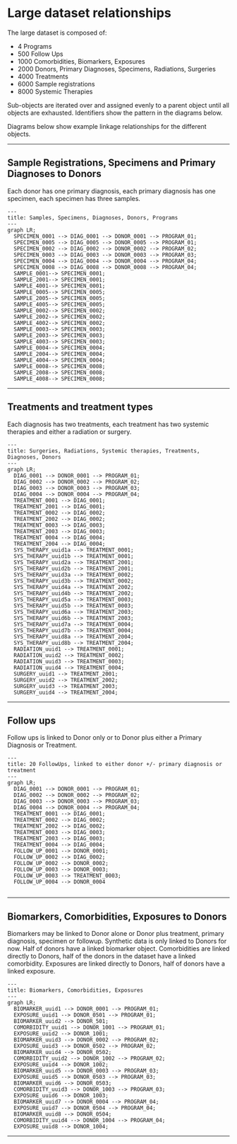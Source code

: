 # Large dataset relationships

The large dataset is composed of:
* 4 Programs
* 500 Follow Ups
* 1000 Comorbidities, Biomarkers, Exposures
* 2000 Donors, Primary Diagnoses, Specimens, Radiations, Surgeries
* 4000 Treatments
* 6000 Sample registrations
* 8000 Systemic Therapies

Sub-objects are iterated over and assigned evenly to a parent object until all objects are exhausted. Identifiers show the pattern in the diagrams below.

Diagrams below show example linkage relationships for the different objects.

---

## Sample Registrations, Specimens and Primary Diagnoses to Donors

Each donor has one primary diagnosis, each primary diagnosis has one specimen, each specimen has three samples.

```mermaid
---
title: Samples, Specimens, Diagnoses, Donors, Programs
---
graph LR;  
  SPECIMEN_0001 --> DIAG_0001 --> DONOR_0001 --> PROGRAM_01;  
  SPECIMEN_0005 --> DIAG_0005 --> DONOR_0005 --> PROGRAM_01;  
  SPECIMEN_0002 --> DIAG_0002 --> DONOR_0002 --> PROGRAM_02;  
  SPECIMEN_0003 --> DIAG_0003 --> DONOR_0003 --> PROGRAM_03;  
  SPECIMEN_0004 --> DIAG_0004 --> DONOR_0004 --> PROGRAM_04;
  SPECIMEN_0008 --> DIAG_0008 --> DONOR_0008 --> PROGRAM_04;
  SAMPLE_0001--> SPECIMEN_0001; 
  SAMPLE_2001--> SPECIMEN_0001;  
  SAMPLE_4001--> SPECIMEN_0001;  
  SAMPLE_0005--> SPECIMEN_0005;  
  SAMPLE_2005--> SPECIMEN_0005;  
  SAMPLE_4005--> SPECIMEN_0005;  
  SAMPLE_0002--> SPECIMEN_0002;  
  SAMPLE_2002--> SPECIMEN_0002;  
  SAMPLE_4002--> SPECIMEN_0002;  
  SAMPLE_0003--> SPECIMEN_0003;  
  SAMPLE_2003--> SPECIMEN_0003;  
  SAMPLE_4003--> SPECIMEN_0003;  
  SAMPLE_0004--> SPECIMEN_0004;
  SAMPLE_2004--> SPECIMEN_0004;
  SAMPLE_4004--> SPECIMEN_0004;
  SAMPLE_0008--> SPECIMEN_0008;
  SAMPLE_2008--> SPECIMEN_0008;
  SAMPLE_4008--> SPECIMEN_0008;
```

---

## Treatments and treatment types

Each diagnosis has two treatments, each treatment has two systemic therapies and either a radiation or surgery.

```mermaid
---
title: Surgeries, Radiations, Systemic therapies, Treatments, Diagnoses, Donors
---
graph LR;  
  DIAG_0001 --> DONOR_0001 --> PROGRAM_01;  
  DIAG_0002 --> DONOR_0002 --> PROGRAM_02;  
  DIAG_0003 --> DONOR_0003 --> PROGRAM_03;  
  DIAG_0004 --> DONOR_0004 --> PROGRAM_04;
  TREATMENT_0001 --> DIAG_0001;
  TREATMENT_2001 --> DIAG_0001;  
  TREATMENT_0002 --> DIAG_0002; 
  TREATMENT_2002 --> DIAG_0002;  
  TREATMENT_0003 --> DIAG_0003; 
  TREATMENT_2003 --> DIAG_0003; 
  TREATMENT_0004 --> DIAG_0004; 
  TREATMENT_2004 --> DIAG_0004; 
  SYS_THERAPY_uuid1a --> TREATMENT_0001;
  SYS_THERAPY_uuid1b --> TREATMENT_0001;
  SYS_THERAPY_uuid2a --> TREATMENT_2001;
  SYS_THERAPY_uuid2b --> TREATMENT_2001;  
  SYS_THERAPY_uuid3a --> TREATMENT_0002; 
  SYS_THERAPY_uuid3b --> TREATMENT_0002; 
  SYS_THERAPY_uuid4a --> TREATMENT_2002;  
  SYS_THERAPY_uuid4b --> TREATMENT_2002;  
  SYS_THERAPY_uuid5a --> TREATMENT_0003; 
  SYS_THERAPY_uuid5b --> TREATMENT_0003; 
  SYS_THERAPY_uuid6a --> TREATMENT_2003; 
  SYS_THERAPY_uuid6b --> TREATMENT_2003; 
  SYS_THERAPY_uuid7a --> TREATMENT_0004; 
  SYS_THERAPY_uuid7b --> TREATMENT_0004; 
  SYS_THERAPY_uuid8a --> TREATMENT_2004;
  SYS_THERAPY_uuid8b --> TREATMENT_2004;
  RADIATION_uuid1 --> TREATMENT_0001;
  RADIATION_uuid2 --> TREATMENT_0002; 
  RADIATION_uuid3 --> TREATMENT_0003;  
  RADIATION_uuid4 --> TREATMENT_0004;  
  SURGERY_uuid1 --> TREATMENT_2001;
  SURGERY_uuid2 --> TREATMENT_2002; 
  SURGERY_uuid3 --> TREATMENT_2003;  
  SURGERY_uuid4 --> TREATMENT_2004;  
```

---

## Follow ups

Follow ups is linked to Donor only or to Donor plus either a Primary Diagnosis or Treatment.

```mermaid
---
title: 20 FollowUps, linked to either donor +/- primary diagnosis or treatment
---
graph LR;  
  DIAG_0001 --> DONOR_0001 --> PROGRAM_01;  
  DIAG_0002 --> DONOR_0002 --> PROGRAM_02;  
  DIAG_0003 --> DONOR_0003 --> PROGRAM_03;  
  DIAG_0004 --> DONOR_0004 --> PROGRAM_04;
  TREATMENT_0001 --> DIAG_0001; 
  TREATMENT_0002 --> DIAG_0002; 
  TREATMENT_2002 --> DIAG_0002;  
  TREATMENT_0003 --> DIAG_0003; 
  TREATMENT_2003 --> DIAG_0003; 
  TREATMENT_0004 --> DIAG_0004; 
  FOLLOW_UP_0001 --> DONOR_0001;  
  FOLLOW_UP_0002 --> DIAG_0002;
  FOLLOW_UP_0002 --> DONOR_0002; 
  FOLLOW_UP_0003 --> DONOR_0003; 
  FOLLOW_UP_0003 --> TREATMENT_0003;  
  FOLLOW_UP_0004 --> DONOR_0004
  
```

---

## Biomarkers, Comorbidities, Exposures to Donors

Biomarkers may be linked to Donor alone or Donor plus treatment, primary diagnosis, specimen or followup. Synthetic data is only linked to Donors for now. Half of donors have a linked biomarker object. Comorbidities are linked directly to Donors, half of the donors in the dataset have a linked comorbidity. Exposures are linked directly to Donors, half of donors have a linked exposure.

```mermaid
---
title: Biomarkers, Comorbidities, Exposures
---
graph LR;  
  BIOMARKER_uuid1 --> DONOR_0001 --> PROGRAM_01; 
  EXPOSURE_uuid1 --> DONOR_0501 --> PROGRAM_01;  
  BIOMARKER_uuid2 --> DONOR_501;
  COMORBIDITY_uuid1 --> DONOR_1001 --> PROGRAM_01;
  EXPOSURE_uuid2 --> DONOR_1001;
  BIOMARKER_uuid3 --> DONOR_0002 --> PROGRAM_02;  
  EXPOSURE_uuid3 --> DONOR_0502 --> PROGRAM_02;
  BIOMARKER_uuid4 --> DONOR_0502;
  COMORBIDITY_uuid2 --> DONOR_1002 --> PROGRAM_02;
  EXPOSURE_uuid4 --> DONOR_1002;
  BIOMARKER_uuid5 --> DONOR_0003 --> PROGRAM_03;
  EXPOSURE_uuid5 --> DONOR_0503 --> PROGRAM_03;
  BIOMARKER_uuid6 --> DONOR_0503;
  COMORBIDITY_uuid3 --> DONOR_1003 --> PROGRAM_03;  
  EXPOSURE_uuid6 --> DONOR_1003;
  BIOMARKER_uuid7 --> DONOR_0004 --> PROGRAM_04;
  EXPOSURE_uuid7 --> DONOR_0504 --> PROGRAM_04;
  BIOMARKER_uuid8 --> DONOR_0504;
  COMORBIDITY_uuid4 --> DONOR_1004 --> PROGRAM_04;
  EXPOSURE_uuid8 --> DONOR_1004;
```

---
